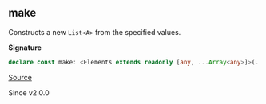## make

Constructs a new `List<A>` from the specified values.

**Signature**

```ts
declare const make: <Elements extends readonly [any, ...Array<any>]>(...elements: Elements) => Cons<Elements[number]>
```

[Source](https://github.com/Effect-TS/effect/tree/main/packages/effect/src/List.ts#L308)

Since v2.0.0